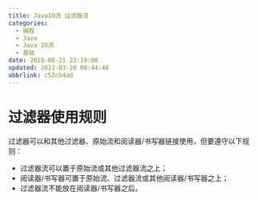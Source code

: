 ```yaml
---
title: JavaIO流 过滤器流
categories: 
  - 编程
  - Java
  - Java IO流
  - 基础
date: 2018-08-21 22:19:08
updated: 2021-03-20 08:44:48
abbrlink: c52cb4ad
---
```

# 过滤器使用规则

过滤器可以和其他过滤器、原始流和阅读器/书写器链接使用，但要遵守以下规则：

- 过滤器流可以置于原始流或其他过滤器流之上；
- 阅读器/书写器可置于原始流、过滤器流或其他阅读器/书写器之上；
- 过滤器流不能放在阅读器/书写器之后。
